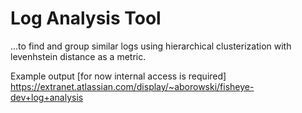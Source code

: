 Log Analysis Tool
=================

...to find and group similar logs using hierarchical clusterization with levenhstein distance as a metric.

Example output [for now internal access is required]
https://extranet.atlassian.com/display/~aborowski/fisheye-dev+log+analysis
